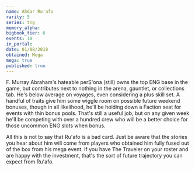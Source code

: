 ```yaml
---
name: Ahdar Ru'afo
rarity: 5
series: tng
memory_alpha:
bigbook_tier: 6
events: 10
in_portal:
date: 01/08/2018
obtained: Mega
mega: true
published: true
---
```


F. Murray Abraham's hateable perS'ona (still) owns the top ENG base in the game, but contributes next to nothing in the arena, gauntlet, or collections tab. He's below average on voyages, even considering a plus skill set. A handful of traits give him some wiggle room on possible future weekend bonuses, though in all likelihood, he'll be holding down a Faction seat for events with thin bonus pools. That's still a useful job, but on any given week he'll be competing with over a hundred crew who will be a better choice for those uncommon ENG slots when bonus.

All this is not to say that Ru'afo is a bad card. Just be aware that the stories you hear about him will come from players who obtained him fully fused out of the box from his mega event. If you have The Traveler on your roster and are happy with the investment, that's the sort of future trajectory you can expect from Ru'afo.
